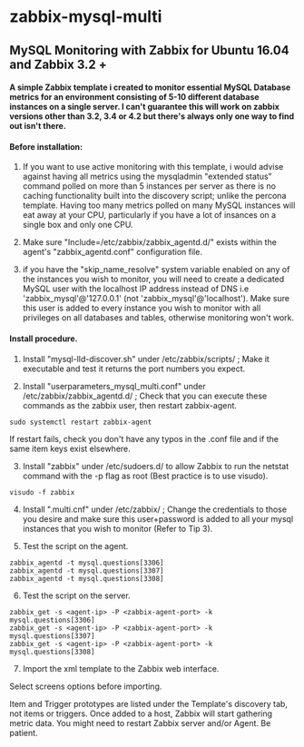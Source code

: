 # zabbix-mysql-multi
## MySQL Monitoring with Zabbix for Ubuntu 16.04 and Zabbix 3.2 +

#### A simple Zabbix template i created to monitor essential MySQL Database metrics for an environment consisting of 5-10 different database instances on a single server. I can't guarantee this will work on zabbix versions other than 3.2, 3.4 or 4.2 but there's always only one way to find out isn't there.

#### Before installation: 

1. If you want to use active monitoring with this template, i would advise against having all metrics using the mysqladmin "extended status" command polled on more than 5 instances per server as there is no caching functionality built into the discovery script; unlike the percona template. Having too many metrics polled on many MySQL instances will eat away at your CPU, particularly if you have a lot of insances on a single box and only one CPU.
 
2. Make sure "Include=/etc/zabbix/zabbix_agentd.d/" exists within the agent's "zabbix_agentd.conf" configuration file.

3. if you have the "skip_name_resolve" system variable enabled on any of the instances you wish to monitor, you will need to create a dedicated MySQL user with the localhost IP address instead of DNS i.e 'zabbix_mysql'@'127.0.0.1' (not 'zabbix_mysql'@'localhost'). Make sure this user is added to every instance you wish to monitor with all privileges on all databases and tables, otherwise monitoring won't work.

#### Install procedure.

1. Install "mysql-lld-discover.sh" under /etc/zabbix/scripts/ ; Make it executable and test it returns the port numbers you expect.

2. Install "userparameters_mysql_multi.conf" under /etc/zabbix/zabbix_agentd.d/ ; Check that you can execute these commands as the zabbix user, then restart zabbix-agent. 

```
sudo systemctl restart zabbix-agent
```

If restart fails, check you don't have any typos in the .conf file and if the same item keys exist elsewhere.

3. Install "zabbix" under /etc/sudoers.d/ to allow Zabbix to run the netstat command with the -p flag as root (Best practice is to use visudo).

```
visudo -f zabbix
```

4. Install ".multi.cnf" under /etc/zabbix/ ; Change the credentials to those you desire and make sure this user+password is added to all your mysql instances that you wish to monitor (Refer to Tip 3).

5. Test the script on the agent.

```
zabbix_agentd -t mysql.questions[3306]
zabbix_agentd -t mysql.questions[3307]
zabbix_agentd -t mysql.questions[3308]
```

6. Test the script on the server.

```
zabbix_get -s <agent-ip> -P <zabbix-agent-port> -k mysql.questions[3306]
zabbix_get -s <agent-ip> -P <zabbix-agent-port> -k mysql.questions[3307]
zabbix_get -s <agent-ip> -P <zabbix-agent-port> -k mysql.questions[3308]
```

7. Import the xml template to the Zabbix web interface.

Select screens options before importing.

Item and Trigger prototypes are listed under the Template's discovery tab, not items or triggers. 
Once added to a host, Zabbix will start gathering metric data. You might need to restart Zabbix server and/or Agent. Be patient.
